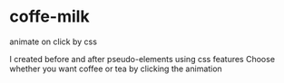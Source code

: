 # coffe-milk
animate on click by css

I created before and after pseudo-elements using css features
Choose whether you want coffee or tea by clicking the animation
